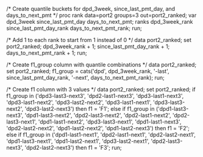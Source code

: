 /* Create quantile buckets for dpd_3week, since_last_pmt_day, and days_to_next_pmt */
proc rank data=port2 groups=3 out=port2_ranked;
   var dpd_3week since_last_pmt_day days_to_next_pmt;
   ranks dpd_3week_rank since_last_pmt_day_rank days_to_next_pmt_rank;
run;

/* Add 1 to each rank to start from 1 instead of 0 */
data port2_ranked;
   set port2_ranked;
   dpd_3week_rank + 1;
   since_last_pmt_day_rank + 1;
   days_to_next_pmt_rank + 1;
run;

/* Create f1_group column with quantile combinations */
data port2_ranked;
   set port2_ranked;
   f1_group = cats('dpd', dpd_3week_rank, '-last', since_last_pmt_day_rank, '-next', days_to_next_pmt_rank);
run;

/* Create f1 column with 3 values */
data port2_ranked;
   set port2_ranked;
   if f1_group in ('dpd3-last3-next3', 'dpd2-last1-next3', 'dpd3-last1-next3', 'dpd3-last1-next2', 'dpd3-last2-next2', 'dpd3-last1-next1', 'dpd3-last3-next2', 'dpd3-last2-next3') then f1 = 'F1';
   else if f1_group in ('dpd1-last3-next3', 'dpd1-last3-next2', 'dpd2-last3-next2', 'dpd2-last1-next2', 'dpd2-last3-next1', 'dpd1-last1-next2', 'dpd3-last3-next1', 'dpd1-last1-next3', 'dpd2-last2-next2', 'dpd1-last2-next2', 'dpd1-last2-next3') then f1 = 'F2';
   else if f1_group in ('dpd1-last1-next1', 'dpd2-last1-next1', 'dpd2-last2-next1', 'dpd1-last3-next1', 'dpd1-last2-next1', 'dpd3-last2-next1', 'dpd2-last3-next3', 'dpd2-last2-next3') then f1 = 'F3';
run;
